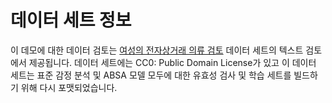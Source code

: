 # <a name="about-the-dataset"></a>데이터 세트 정보

이 데모에 대한 데이터 검토는 [여성의 전자상거래 의류 검토](https://www.kaggle.com/nicapotato/womens-ecommerce-clothing-reviews/) 데이터 세트의 텍스트 검토에서 제공됩니다. 데이터 세트에는 CC0: Public Domain License가 있고 이 데이터 세트는 표준 감정 분석 및 ABSA 모델 모두에 대한 유효성 검사 및 학습 세트를 빌드하기 위해 다시 포맷되었습니다.  
